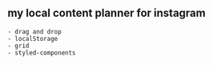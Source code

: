 ## my local content planner for instagram

    - drag and drop
    - localStorage
    - grid
    - styled-components